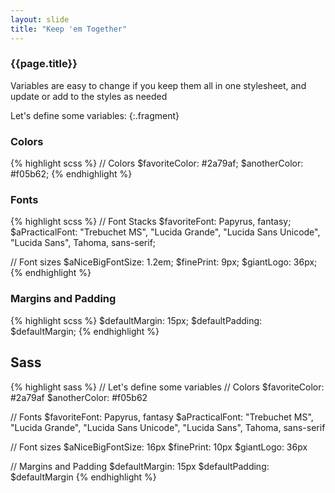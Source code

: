 ```yaml
---
layout: slide
title: "Keep 'em Together"
---
```


<section>

### {{page.title}}

Variables are easy to change if you keep them all in one stylesheet,
and update or add to the styles as needed


Let's define some variables:
{:.fragment}

</section>

<section>

### Colors

{% highlight scss %}
// Colors
$favoriteColor: #2a79af;
$anotherColor: #f05b62;
{% endhighlight %}

</section>


<section>

### Fonts


{% highlight scss %}
// Font Stacks
$favoriteFont: Papyrus, fantasy;
$aPracticalFont: "Trebuchet MS",
  "Lucida Grande", "Lucida Sans Unicode",
  "Lucida Sans", Tahoma, sans-serif;

// Font sizes
$aNiceBigFontSize: 1.2em;
$finePrint: 9px;
$giantLogo: 36px;
{% endhighlight %}

</section>

<section>

### Margins and Padding


{% highlight scss %}
$defaultMargin: 15px;
$defaultPadding: $defaultMargin;
{% endhighlight %}

</section>

<aside class="notes">

## Sass

{% highlight sass %}
// Let's define some variables
// Colors
$favoriteColor: #2a79af
$anotherColor: #f05b62

// Fonts
$favoriteFont: Papyrus, fantasy
$aPracticalFont: "Trebuchet MS", "Lucida Grande", "Lucida Sans Unicode",
  "Lucida Sans", Tahoma, sans-serif

// Font sizes
$aNiceBigFontSize: 16px
$finePrint: 10px
$giantLogo: 36px

// Margins and Padding
$defaultMargin: 15px
$defaultPadding: $defaultMargin
{% endhighlight %}

</aside>
